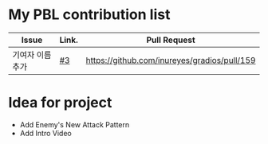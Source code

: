 My PBL contribution list
========================

| Issue                    | Link.   | Pull Request |
|--------------------------|---------|--------------|
|기여자 이름 추가   | [#3](https://github.com/inureyes/gradios/issues/109) | https://github.com/inureyes/gradios/pull/159|

Idea for project
================

 * Add Enemy's New Attack Pattern
 * Add Intro Video